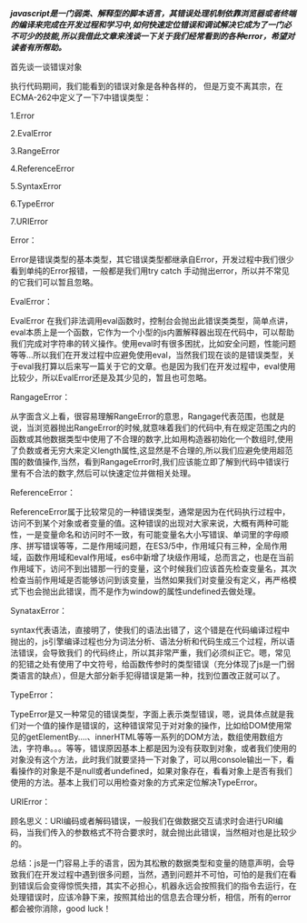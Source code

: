 ***javascript是一门弱类、解释型的脚本语言，其错误处理机制依靠浏览器或者终端的编译来完成在开发过程和学习中,如何快速定位错误和调试解决它成为了一门必不可少的技能,所以我借此文章来浅谈一下关于我们经常看到的各种error，希望对读者有所帮助。***

首先谈一谈错误对象

执行代码期间，我们能看到的错误对象是各种各样的， 但是万变不离其宗，在ECMA-262中定义了一下7中错误类型：

1.Error

2.EvalError

3.RangeError

4.ReferenceError

5.SyntaxError

6.TypeError

7.URIError

Error： 

Error是错误类型的基本类型，其它错误类型都继承自Error，开发过程中我们很少看到单纯的Error报错，一般都是我们用try catch 手动抛出error，所以并不常见的它我们可以暂且忽略。

EvalError： 

EvalError 在我们非法调用eval函数时，控制台会抛出此错误类类型，简单点讲，eval本质上是一个函数，它作为一个小型的js内置解释器出现在代码中，可以帮助我们完成对字符串的转义操作。使用eval时有很多困扰，比如安全问题，性能问题等等...所以我们在开发过程中应避免使用eval，当然我们现在谈的是错误类型，关于eval我打算以后来写一篇关于它的文章。也是因为我们在开发过程中，eval使用比较少，所以EvalError还是及其少见的，暂且也可忽略。

RangageError：

从字面含义上看，很容易理解RangeError的意思，Rangage代表范围，也就是说，当浏览器抛出RangeError的时候,就意味着我们的代码中,有在规定范围之内的函数或其他数据类型中使用了不合理的数字,比如用构造器初始化一个数组时,使用了负数或者无穷大来定义length属性,这显然是不合理的,所以我们应避免使用超范围的数值操作,当然，看到RangageError时,我们应该能立即了解到代码中错误行里有不合法的数字,然后可以快速定位并做相关处理。

ReferenceError：

ReferenceError属于比较常见的一种错误类型，通常是因为在代码执行过程中，访问不到某个对象或者变量的值。这种错误的出现对大家来说，大概有两种可能性，一是变量命名和访问时不一致，有可能变量名大小写错误、单词里的字母顺序、拼写错误等等，二是作用域问题，在ES3/5中，作用域只有三种，全局作用域，函数作用域和eval作用域，es6中新增了块级作用域，总而言之，也是在当前作用域下，访问不到出错那一行的变量，这个时候我们应该首先检查变量名，其次检查当前作用域是否能够访问到该变量，当然如果我们对变量没有定义，再严格模式下也会抛出此错误，而不是作为window的属性undefined去做处理。

SynataxError：

syntax代表语法，直接明了，使我们的语法出错了，这个错是在代码编译过程中抛出的，js引擎编译过程也分为词法分析、语法分析和代码生成三个过程，所以语法错误，会导致我们 的代码终止，所以其非常严重，我们必须纠正它。嗯，常见的犯错之处有使用了中文符号，给函数传参时的类型错误（充分体现了js是一门弱类语言的缺点），但是大部分新手犯得错误是第一种，找到位置改正就可以了。

TypeError：

TypeError是又一种常见的错误类型，字面上表示类型错误，嗯，说具体点就是我们对一个值的操作是错误的，这种错误常见于对对象的操作，比如给DOM使用常见的getElementBy....、innerHTML等等一系列的DOM方法，数组使用数组方法，字符串。。。等等，错误原因基本上都是因为没有获取到对象，或者我们使用的对象没有这个方法，此时我们就要坚持一下对象了，可以用console输出一下，看看操作的对象是不是null或者undefined，如果对象存在，看看对象上是否有我们使用的方法。基本上我们可以用检查对象的方式来定位解决TypeError。

URIError：

顾名思义：URI编码或者解码错误，一般我们在做数据交互请求时会进行URI编码，当我们传入的参数格式不符合要求时，就会抛出此错误，当然相对也是比较少的。

总结：js是一门容易上手的语言，因为其松散的数据类型和变量的随意声明，会导致我们在开发过程中遇到很多问题，当然，遇到问题并不可怕，可怕的是我们在看到错误后会变得惊慌失措，其实不必担心，机器永远会按照我们的指令去运行，在处理错误时，应该冷静下来，按照其给出的信息去合理分析，相信，所有的error都会被你消除，good luck！





